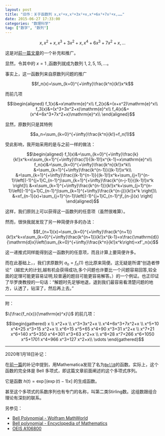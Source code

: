 ```yaml
---
layout: post
title: "旧作：关于函数列 x,x²+x,x³+3x²+x,x⁴+6x³+7x²+x,……"
date: 2015-06-27 17:33:00
categories: "数理科学"
tag: ["数学", "数列"]
---
```


$$x,x^2+x,x^3+3x^2+x,x^4+6x^3+7x^2+x,\dots$$

这是对[前一篇文章](/2015-06-10-BellNumber)的一个补充和推广。

<!-- more-->

显然，令其中的 $x=1$ ,函数列就成为数列 $1,2,5,15,\dots$。

事实上，这一函数列来自原数列问题的推广

$$f_n(x)=\sum_{k=0}^{+\infty}\frac{k^n}{k!}x^k$$

而前几项

$$\begin{aligned}
f_1(x)&=x\mathrm{e}^x\\
f_2(x)&=(x+x^2)\mathrm{e}^x\\
f_3(x)&=(x^3+3x^2+x)\mathrm{e}^x\\
f_4(x)&=(x^4+6x^3+7x^2+x)\mathrm{e}^x\\
\end{aligned}$$

显然，原数列只是其特例

$$a_n=\sum_{k=0}^{+\infty}\frac{k^n}{k!}=f_n(1)$$

受此影响，我开始采用的是与之前一样的做法：

$$\begin{aligned}
f_1(x)&=\sum_{k=0}^{+\infty}\frac{k}{k!}x^k=x\sum_{k=1}^{+\infty}\frac{1}{(k-1)!}x^{k-1}=x\mathrm{e}^x\\
f_n(x)&=\sum_{k=0}^{+\infty}\frac{k^n}{k!}x^k\\
&=\sum_{k=1}^{+\infty}\frac{k^{n-1}}{(k-1)!}x^k\\
&=\sum_{k=1}^{+\infty}\frac{(k-1)^{n-1}}{(k-1)!}x^k+\sum_{j=1}^{n-1}\left[(-1)^{j+1}C_{n-1}^j\sum_{k=1}^{+\infty}\frac{k^{n-j-1}}{(k-1)!}x^k \right]\\
&=x\sum_{k=1}^{+\infty}\frac{k^{n-1}}{k!}x^k+\sum_{j=1}^{n-1}\left[(-1)^{j+1}C_{n-1}^j\sum_{k=1}^{+\infty}\frac{k^{n-j}}{k!}x^k \right]\\
&=xf_{n-1}(x)+\sum_{j=1}^{n-1}\left[(-1)^{j+1}C_{n-1}^jf_{n-j}(x) \right]
\end{aligned}$$

这样，我们原则上可以获得这一函数列的任意项（虽然很难算）。

然而，很快我就发现了另一种简便许多的办法：

$$f_{n+1}(x)=\sum_{k=0}^{+\infty}\frac{k^{n+1}}{k!}x^k=x\sum_{k=0}^{+\infty}\frac{k^{n+1}}{k!}x^{k-1}=x\frac{\mathrm{d}}{\mathrm{d}x}\left(\sum_{k=0}^{+\infty}\frac{k^n}{k!}x^k\right)=xf'_n(x)$$

这一递推式同样能得到这一函数列的任意项，而且计算上要简便许多。

而在此基础上，，我们求原数列 $a_n=f_n(1)$ 也比原来简便。这无疑是所谓“创造者悖论”（越宏大的计划,越有机会获得成功,多个问题也许要比一个问题容易回答,较全面的定理可能更容易证明,较普遍的题目可能更容易解答。）的一个例证。也正印证了华罗庚教授的一句话：“解题时先足够地退，退到我们最容易看清楚问题的地方，认透了，钻深了，然后再上去。”

---

附：

$\{\frac{f_n(x)}{\mathrm{e}^x}\}$ 的前几项：

$$\begin{gathered}
x \\
x^2+x \\
x^3+3x^2+x \\
x^4+6x^3+7x^2+x \\
x^5+10 x^4+25 x^3+15 x^2+x \\
x^6+15 x^5+65 x^4+90 x^3+31 x^2+x \\
x^7+21 x^6+140 x^5+350 x^4+301 x^3+63 x^2+x \\
x^8+28 x^7+266 x^6+1050 x^5+1701 x^4+966 x^3+127 x^2+x\\
\vdots
\end{gathered}$$

---

2020年1月18日补记：

在[前一篇](/2015-06-10-BellNumber)的补记中提到，用Mathematica发现了名为[`BellB`](http://reference.wolfram.com/language/ref/BellB.html)的函数。实际上，这个函数的完全体是 Bell 多项式，即这篇文章前面阐述的这个多项式序列。

它是函数 $h(t)=\exp[(\exp(t)-1)x ]$ 的生成函数。

甚至这个多项式的系数序列也有专门的名称，叫第二类Stirling数。这组数跟组合理论有深刻的联系。

另参见：

* [Bell Polynomial - Wolfram MathWorld](http://mathworld.wolfram.com/BellPolynomial.html)
* [Bell polynomial - Encyclopedia of Mathematics](https://www.encyclopediaofmath.org/index.php/Bell_polynomial)
* [OEIS A106800](http://oeis.org/A106800)
